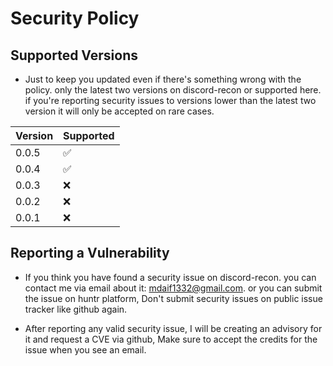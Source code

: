# Security Policy

## Supported Versions
- Just to keep you updated even if there's something wrong with the policy. only the latest two versions on discord-recon or supported here. if you're reporting security issues to versions lower than the latest two version it will only be accepted on rare cases.

| Version | Supported          |
| ------- | ------------------ |
| 0.0.5   | :white_check_mark: |
| 0.0.4   | :white_check_mark: |
| 0.0.3   | :x:                |
| 0.0.2   | :x:                |
| 0.0.1   | :x:                |

## Reporting a Vulnerability
- If you think you have found a security issue on discord-recon. you can contact me via email about it: mdaif1332@gmail.com. or you can submit the issue on huntr platform, Don't submit security issues on public issue tracker like github again.

- After reporting any valid security issue, I will be creating an advisory for it and request a CVE via github, Make sure to accept the credits for the issue when you see an email.
